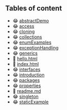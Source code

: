 ## Tables of content
- 😂 [abstractDemo](./abstractDemo)
- 😂 [access](./access)
- 😂 [cloning](./cloning)
- 😂 [collections](./collections)
- 😂 [enumExamples](./enumExamples)
- 😂 [exceptionHandling](./exceptionHandling)
- 😂 [generics](./generics)
- 🤣 [hello.html](./hello.html)
- 🤣 [index.html](./index.html)
- 😂 [interfaces](./interfaces)
- 😂 [introduction](./introduction)
- 😂 [packages](./packages)
- 😂 [properties](./properties)
- 🤣 [readme.md](./readme.md)
- 😂 [singleton](./singleton)
- 😂 [staticExample](./staticExample)

